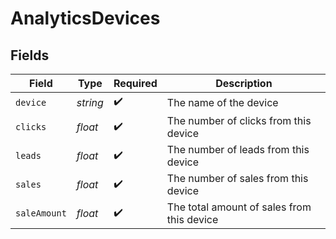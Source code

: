 # AnalyticsDevices


## Fields

| Field                                      | Type                                       | Required                                   | Description                                |
| ------------------------------------------ | ------------------------------------------ | ------------------------------------------ | ------------------------------------------ |
| `device`                                   | *string*                                   | :heavy_check_mark:                         | The name of the device                     |
| `clicks`                                   | *float*                                    | :heavy_check_mark:                         | The number of clicks from this device      |
| `leads`                                    | *float*                                    | :heavy_check_mark:                         | The number of leads from this device       |
| `sales`                                    | *float*                                    | :heavy_check_mark:                         | The number of sales from this device       |
| `saleAmount`                               | *float*                                    | :heavy_check_mark:                         | The total amount of sales from this device |